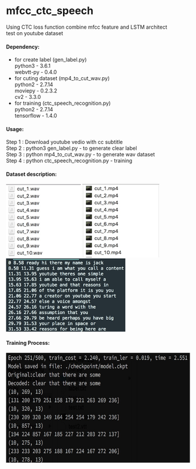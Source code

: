 # mfcc_ctc_speech
Using CTC loss function combine mfcc feature and LSTM architect <br>
test on youtube dataset
#### Dependency:
- for create label (gen_label.py) <br>
python3 - 3.6.1 <br>
webvtt-py - 0.4.0 
- for cuting dataset (mp4_to_cut_wav.py) <br>
python2 - 2.7.14 <br>
moviepy - 0.2.3.2 <br>
cv2 - 3.3.0 
- for training (ctc_speech_recognition.py) <br>
python2 - 2.7.14 <br>
tensorflow - 1.4.0
#### Usage:
Step 1 : Download youtube vedio with cc subtitle <br>
Step 2 : python3 gen_label.py - to generate clear label <br>
Step 3 : python mp4_to_cut_wav.py - to generate wav dataset <br>
Step 4 : python ctc_speech_recognition.py - training <br>

#### Dataset description:
<img src="wav_example.jpg" height=200> <img src="mp4_example.jpg" height=200> <img src="label.jpg" height=200>

#### Training Process:
<img src="training.jpg" height=300>
